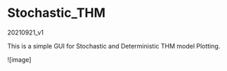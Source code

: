 # Stochastic_THM
20210921_v1


This is a simple GUI for Stochastic and Deterministic THM model Plotting.

![image]
